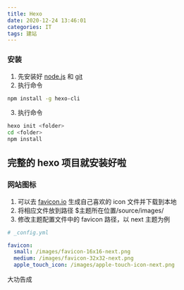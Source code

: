```yaml
---
title: Hexo
date: 2020-12-24 13:46:01
categories: IT
tags: 建站
---
```


### 安装
1. 先安装好 [node.js](https://nodejs.org/) 和 [git](https://git-scm.com/)
2. 执行命令
```sh
npm install -g hexo-cli
```
3. 执行命令
```sh
hexo init <folder>
cd <folder>
npm install
```
完整的 hexo 项目就安装好啦
---

### 网站图标
1. 可以去 [favicon.io](https://favicon.io/) 生成自己喜欢的 icon 文件并下载到本地
2. 将相应文件放到路径 $主题所在位置/source/images/
3. 修改主题配置文件中的 favicon 路径，以 next 主题为例
```yml
# _config.yml

favicon:
  small: /images/favicon-16x16-next.png
  medium: /images/favicon-32x32-next.png
  apple_touch_icon: /images/apple-touch-icon-next.png
```
大功告成
